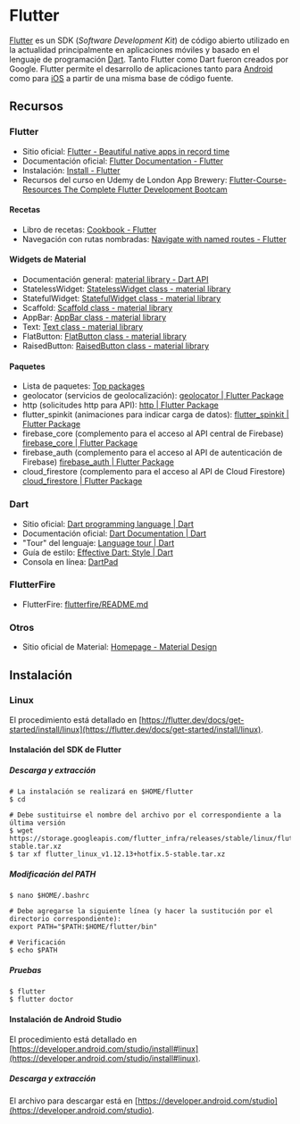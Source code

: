 # Flutter
[Flutter](https://flutter.dev/) es un SDK (_Software Development Kit_) de código abierto utilizado en la actualidad principalmente en aplicaciones móviles y basado en el lenguaje de programación [Dart](https://dart.dev/). Tanto Flutter como Dart fueron creados por Google. Flutter permite el desarrollo de aplicaciones tanto para [Android](https://www.android.com/) como para [iOS](https://www.apple.com/ios/) a partir de una misma base de código fuente.

## Recursos
### Flutter
* Sitio oficial: [Flutter - Beautiful native apps in record time](https://flutter.dev/)
* Documentación oficial: [Flutter Documentation - Flutter](https://flutter.dev/docs)
* Instalación: [Install - Flutter](https://flutter.dev/docs/get-started/install)
* Recursos del curso en Udemy de London App Brewery: [Flutter-Course-Resources The Complete Flutter Development Bootcam](https://github.com/londonappbrewery/Flutter-Course-Resources)

#### Recetas
* Libro de recetas: [Cookbook - Flutter](https://flutter.dev/docs/cookbook)
* Navegación con rutas nombradas: [Navigate with named routes - Flutter](https://flutter.dev/docs/cookbook/navigation/named-routes)

#### Widgets de Material
* Documentación general: [material library - Dart API](https://api.flutter.dev/flutter/material/material-library.html)
* StatelessWidget: [StatelessWidget class - material library](https://api.flutter.dev/flutter/widgets/StatelessWidget-class.html)
* StatefulWidget: [StatefulWidget class - material library](https://api.flutter.dev/flutter/widgets/StatefulWidget-class.html)
* Scaffold: [Scaffold class - material library](https://api.flutter.dev/flutter/material/Scaffold-class.html)
* AppBar: [AppBar class - material library](https://api.flutter.dev/flutter/material/AppBar-class.html)
* Text: [Text class - material library](https://api.flutter.dev/flutter/widgets/Text-class.html)
* FlatButton: [FlatButton class - material library](https://api.flutter.dev/flutter/material/FlatButton-class.html)
* RaisedButton: [RaisedButton class - material library](https://api.flutter.dev/flutter/material/RaisedButton-class.html)

#### Paquetes
* Lista de paquetes: [Top packages](https://pub.dev/packages/)
* geolocator (servicios de geolocalización): [geolocator | Flutter Package](https://pub.dev/packages/geolocator)
* http (solicitudes http para API): [http | Flutter Package](https://pub.dev/packages/http)
* flutter_spinkit (animaciones para indicar carga de datos): [flutter_spinkit | Flutter Package](https://pub.dev/packages/flutter_spinkit)
* firebase_core (complemento para el acceso al API central de Firebase) [firebase_core | Flutter Package](https://pub.dev/packages/firebase_core)
* firebase_auth (complemento para el acceso al API de autenticación de Firebase) [firebase_auth | Flutter Package](https://pub.dev/packages/firebase_auth)
* cloud_firestore (complemento para el acceso al API de Cloud Firestore) [cloud_firestore | Flutter Package](https://pub.dev/packages/cloud_firestore)

### Dart
* Sitio oficial: [Dart programming language | Dart](https://dart.dev/)
* Documentación oficial: [Dart Documentation | Dart](https://dart.dev/guides)
* "Tour" del lenguaje: [Language tour | Dart](https://dart.dev/guides/language/language-tour)
* Guía de estilo: [Effective Dart: Style | Dart](https://dart.dev/guides/language/effective-dart/style)
* Consola en línea: [DartPad](https://dartpad.dartlang.org/)

### FlutterFire
* FlutterFire: [flutterfire/README.md](https://github.com/FirebaseExtended/flutterfire/blob/master/README.md)

### Otros
* Sitio oficial de Material: [Homepage - Material Design](https://material.io/)

## Instalación
### Linux
El procedimiento está detallado en [https://flutter.dev/docs/get-started/install/linux](https://flutter.dev/docs/get-started/install/linux).

#### Instalación del SDK de Flutter ####
##### Descarga y extracción #####
```terminal
# La instalación se realizará en $HOME/flutter
$ cd

# Debe sustituirse el nombre del archivo por el correspondiente a la última versión
$ wget https://storage.googleapis.com/flutter_infra/releases/stable/linux/flutter_linux_v1.12.13+hotfix.5-stable.tar.xz
$ tar xf flutter_linux_v1.12.13+hotfix.5-stable.tar.xz
```

##### Modificación del PATH #####
```terminal
$ nano $HOME/.bashrc

# Debe agregarse la siguiente línea (y hacer la sustitución por el directorio correspondiente):
export PATH="$PATH:$HOME/flutter/bin"

# Verificación
$ echo $PATH
```

##### Pruebas
```terminal
$ flutter
$ flutter doctor
```

#### Instalación de Android Studio
El procedimiento está detallado en [https://developer.android.com/studio/install#linux](https://developer.android.com/studio/install#linux).

##### Descarga y extracción #####
El archivo para descargar está en [https://developer.android.com/studio](https://developer.android.com/studio).
```terminal

```


